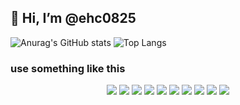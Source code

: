 
## 👋 Hi, I’m @ehc0825

![Anurag's GitHub stats](https://github-readme-stats.vercel.app/api?username=ehc0825&show_icons=true&theme=tokyonight)
![Top Langs](https://github-readme-stats.vercel.app/api/top-langs/?username=ehc0825&layout=compact&theme=tokyonight)



   
     
     
###  use something like this
<div align="center">
<img src="https://img.shields.io/badge/Java-red?style=flat&logo=Java&logoColor= #007396"/>
<img src="https://img.shields.io/badge/Spring-green?style=flat&logo=Spring&logoColor= #6DB33F"/>
<img src="https://img.shields.io/badge/SpringBoot-green?style=flat&logo=SpringBoot&logoColor= #6DB33F"/>
<img src="https://img.shields.io/badge/Phtyon-gray?style=flat&logo=Python&logoColor= #3776AB"/>
<img src="https://img.shields.io/badge/JavaScript-yellow?style=flat&logo=JavaScript&logoColor= #F7DF1E"/>
<img src="https://img.shields.io/badge/ElasticSearch-blue?style=flat&logo=ElasticSearch&logoColor= #005571"/>
<img src="https://img.shields.io/badge/Kibana-ping?style=flat&logo=Kibana&logoColor= #005571"/>
<img src="https://img.shields.io/badge/IntelliJ IDEA-blue?style=flat&logo=IntelliJ IDEA&logoColor=#000000"/>
<img src="https://img.shields.io/badge/Jira-blue?style=flat&logo=Jira&logoColor=#0052CC"/>
<img src="https://img.shields.io/badge/Visual Studio Code-blue?style=flat&logo=Visual Studio Code&logoColor=#007ACC"/>
</div>

<!---
ehc0825/ehc0825 is a ✨ special ✨ repository because its `README.md` (this file) appears on your GitHub profile.
You can click the Preview link to take a look at your changes.
--->
